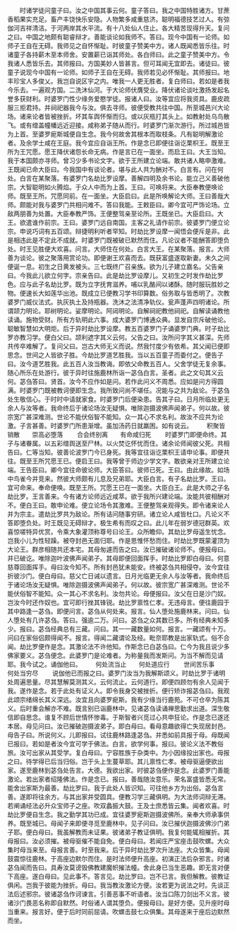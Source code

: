 <!-- { "loadSidebar": true } -->
　　时诸学徒问童子曰。汝之中国其事云何。童子答曰。我之中国特胜诸方。甘蔗香稻果实充足。畜产丰饶快乐安隐。人物繁多咸重慈济。聪明福德技艺过人。有弶伽河吉祥清洁。于河两岸其水平流。有十八处仙人住止。各大精苦现得升天。复问之曰。中国之地颇有聪睿辩才。善能谈论如我师不。答曰。现今中国有一论师。如师子王自在无碍。我师见之自怀惭耻。时彼童子赞美中方。诸人既闻悉皆乐往。时诸童子各持薪木至本师舍。安置薪已诣其师处。各白师曰。此之童子赞美中方。令我诸人悉皆乐去。其师报曰。方国美妙人皆甚言。但可耳闻无宜即去。诸徒曰。彼童子说现今中国有一论师。如师子王自在无碍。我师若见必怀惭耻。其师报曰。地丰珍宝人多俊乂。我岂自说区宇之内。唯我一人更无胜者。复白师曰。若如是者我今乐去。一遍观方国。二洗沐仙河。于大论师伏膺受业。降伏诸论谈吐激扬发起名誉多获财利。时婆罗门性少缘务爱愍学徒。报诸人曰。汝等宜应将我资具。鹿皮疏服三拒君持。并祠祀器我今与汝。俱去寻师。彼便受教共往中国。所至城邑兴大论场。诸来论者皆被挫折。坏其车舆怀惭而归。或以灰瓶打其头上。如教射处乌鸟散飞。或有缯盖幢幡远近迎接。咸称弟子随从而行。时婆罗门渐次游行。所过城邑皆为上首。至婆罗痆斯城便自生念。我今何故舍其根本而取枝条。凡有聪明解激论者。及余学士咸在王庭。我今宜应自诣王所。作是念已即便往诣讫栗枳王。既至王所为王咒愿。愿王降伏诸怨长命无病。作是言已在一面坐。而启王曰。大王当知。我于本国颇亦寻师。曾习少多书论文字。欲于王所建立论端。敢共诸人略申激难。王既闻已命大臣曰。今我国中有谈论者。堪与此人共为酬对不。白言有。问在何处。白言在某聚落。有婆罗门名劫比罗设摩。善解四明及余书论。能立己义善破他宗。大智聪明如火腾焰。于众人中而为上首。王曰。可唤将来。大臣奉教便唤论师。既至王所。咒愿同前。在一面坐。大臣启曰。此是所唤解论大师。王曰善哉大师。颇能对我与婆罗门共相问难不。答曰我能。王敕臣曰。卿今宜可严饰论场。立敌两朋善为处置。大臣奉教严饰。王便整驾亲至论所。王既坐已。大臣启曰。大王。欲遣谁作前宗。王曰。婆罗门远自南国。主客之礼请作前宗。彼婆罗门便立论宗。申说巧词有五百颂。辩捷明利听者罕知。时劫比罗设摩一闻悟会便斥是非。此是相违此是不定此不成就。时婆罗门既被破已默然而住。凡论议者不能酬答即堕负处。时王见胜便大欢喜。问言。大师住在何处。白言大王。在某聚落。报言。大师善为谈论。彼之聚落用赏论功。即便谢王欢喜而去。既获富盛遂取新妻。未久之间便诞一息。初生之日黄发被头。三七既终广召亲族。欲为儿子建立嘉名。父告亲曰。今我此儿欲立何字。宗亲告曰。此是劫比罗设摩儿。又初生之时发作劫比罗色。应与此子名劫比罗。既为立字抚育滋养。哺以乳酪间以诸酥。随时服玩胜妙之物。便速长大如莲华出池。既成立已便教习学书印算数。俗务取与皆悉明了。次教婆罗门威仪法式。执灰执土及持瓶器。洗沐之法清净轨仪。瓮声蓬声四明诸论。所谓颉力明论。耶树明论。娑摩明论。阿闼明论。自解祠祀教他祠祀。自解读诵教他读诵。施物受财。所有方轨明此六事。成大婆罗门博通众典。显发自宗斥破他论。聪敏智慧如大明炬。后于异时劫比罗设摩。教五百婆罗门子诵婆罗门典。时子劫比罗亦教习学。便白父曰。颉利遮字其义云何。父告之曰。汝所问字其义甚深。先师共传卒难解了。复问父曰。岂古大师无义而说。然我忖度少有依希。其父闻已便即思念。世间之人皆欲子胜。今劫比罗道艺胜我。当以五百童子而委付之。便告子曰。汝今道艺胜我。此五百人汝当教诲。即依父命教五百人。父舍学徒无复余事。随心所乐在处游行。彼于异时往施鹿林所诣一苾刍白言。圣者。此之文句其义云何。苾刍答曰。贤首。汝今不应作如是问。若作此问义不周悉。应如是问方得圆满。时婆罗门既被教诃便即生念。我所致问尚不堪任。况能与之共为敌论。于苾刍处生敬信心。于时时中请就家食。时婆罗门后便染患。告其子曰。日月所临处更无余人与汝等者。我命终后于诸论场汝无疑惧。唯除迦摄波佛声闻弟子。何以故。彼宗宽广甚深难测。世论不能伏俗智不能知。众一其心不求名利。故汝不应共为论激。子言甚善。时婆罗门所患渐增。虽加汤药日就羸困。如有说云。
　　积聚皆销散　　崇高必堕落
　　合会终别离　　有命咸归死
　　时婆罗门即便命终。其子与诸眷属。以五彩缯舆送至尸林。以火焚讫怀忧而住。诸余论师闻彼父死。共相告曰。仁等当知。彼善论波罗门今已身死。我等宜往诣讫栗枳王请申论事。即便共往。既至王所咒愿王已。便启王曰。我等曾于师边少学文字。敢欲亲对王所建立论端。王告臣曰。卿今宜往命彼论师。大臣答曰。彼师已死。王曰。由此缘故。如场中鸟雀今并竞来。然彼大师颇有儿息及兄弟耶。大臣白言。有子名劫比罗。王曰。宜可命来。奉命便唤。既至王所。咒愿王已在一面坐。大臣白王。此是大师之子名劫比罗。王言善来。今有诸方论师远近咸萃。欲于我所兴建论端。汝能共彼相酬对不。便白王曰。敢申论难。便立论场令其激难。王便整驾亲观得失。即令诸来论人并为宗主。遣劫比罗共为敌论。所有诘问随事穷研。诸立论人咸皆杜口。凡论义不答即堕负处。时王既见无碍辩才。极生希有而叹之曰。此儿年在弱岁德冠群英。欢喜惊嗟特异优赏。令乘大象灌顶称尊号曰论王。众所瞻仰。其劫比罗母遥生忧念。岂我小儿为性轻躁。被夺封邑无面归耶。作是思惟怀愁而住。时劫比罗既蒙灌顶为大论王。群彦相随共还本宅。其母匆遽而告之曰。汝已摧破诸论师不。便报母曰。并已破讫。唯除迦叶波佛声闻弟子。其母即便回面挥手。时劫比罗即白母曰。何意慈尊回面挥手。母曰汝今知不。所有封邑犹未能安。终被苾刍共相侵夺。汝今宜往折彼沙门。便白母曰。慈父亡日诫以遗言。日月光临更无余人与汝等者。我命终后于诸论场汝无疑惧。唯除迦摄波佛声闻弟子。何以故。彼宗宽广甚深难测。世论不能伏俗智不能知。众一其心不求名利。汝勿共论。母便报曰。汝父在日是沙门奴。岂汝今时还作奴也。宜可即行挫其锋锐。劫比罗禀性仁孝。无违母言。便往鹿园于其中路逢一苾刍。即便问言。苾刍从何处来。报言。仙人堕处施鹿林来。问曰。仙人堕处有几许苾刍。答曰。强逾二万。问曰。苾刍之众其数已多。所有经典未知多少。报曰。苾刍经典总有三藏。问曰。其一一藏数量如何。报言。一藏颂有十万。问曰在家俗侣颇得闻不。报言。得闻二藏谓论及经。毗奈耶教是出家轨式。俗不合闻。劫比罗便作是念。其激论法不许他知。作斯念已白苾刍曰。仁今为我且说少多佛家要义。苾刍便念。此婆罗门是论难者。为称量我而发斯问。为当不解而见请耶。我今试之。诵伽他曰。
　　何处流当止　　何处道应行
　　世间苦乐事　　何处当穷尽
　　说伽他已而报之曰。婆罗门汝当为我解斯颂义。时劫比罗于诸明处周遍思量。尽其慧解莫测其义。云何流止。云何道行。即便四顾勿有余人见闻于我。遂作是念。若于此处有证义人。即令我身交被挫折。便行矫诈报苾刍曰。我观此颂宗绪绵长其义深远。汝宜且向婆罗痆斯。我有少缘当行鹿苑。不可仓卒为陈其义。后时重会解亦不难。既言别已诣鹿林中。见诸苾刍读诵禅思勤求出道。深生敬信即自思念。谁复不顾后世情怀惨毒。于斯智者兴觅过心共申狂论。作是念已遂还本居。母见问曰。汝已摧破迦摄波弟子。即白母曰。看母意趣欲得亡失现居封邑。母告子曰。所说何义。儿即报曰。试往鹿林路逢苾刍。并悉如前具报于母。母既闻已报曰。若如是者汝今宜可学于佛法。白言。欲学何事。报曰。彼论义法不教俗旅。汝可出家从其受学。复白母曰。宁容胜族于杂类中。为小因缘投出家也。母报之曰。待学得已后当归俗。岂于头上生蔓草耶。其儿禀性仁孝。被母驱逼便欲出家。遂至鹿林到苾刍处告言。大德。我欲出家。时彼苾刍便作是念。此婆罗门善能激论。若出家者绍隆佛法。作是念已。报曰。善哉随汝意乐。荣名富盛皆悉无常。能舍出家斯为最善。劫比罗曰。我于此处人皆识知。可往他乡方为出俗。苾刍言善。遂即将往余方。与其出家并受圆具。便教习学三藏俱明。为大法师词辩无滞。若阐诵经法必升众宝师子之座。吹双蠡振大鼓。王及士庶悉皆云集。闻者欢喜。时劫比罗便自生念。我之勤学其功已成。宜往婆罗痆斯迦摄波佛所。亲奉大师承事供养。既至城已。母闻子来即便寻觅至鹿林中。见子问曰。汝已摧伏迦摄波佛沙门弟子耶。便白母曰。我虽解教而未证果。彼诸弟子教证俱明。我复何能辄相摧折。其母报曰。汝必须摧。被母驱催不能自免。便白母曰。若闻庄严宝座击鼓吹螺。大众集时母当来至。母报言善。时至我来。后于异时劫比罗次升法座。大众皆集。母闻鼓震惊往鹿林。于高座边默尔而住。是时法师便升高座。初演正法后杂邪言。时诸苾刍闻而告曰。具寿汝莫谤毁佛教建魔帜摧法幢。舍此身已当生恶趣。即无言对便下高座。遂白母曰。见此事不。答言见。劫比罗曰。岂不已言。我但解教。彼教证俱闲。岂我于彼能为挫折。母曰。我当教汝激论方便。汝若更为说法之时。先谈正法后述邪宗。彼诸苾刍作诃谏言。引善恶事不听语者。汝当口陈刀剑出不义言。彼诸沙门畏恶名称即自默然。时俗诸人谓其堕负。便报母曰。是好方便。见升座时母当重来。报言好。便于后时同前屈请。吹螺击鼓七众俱集。其母遂来于座后边默然而坐。
